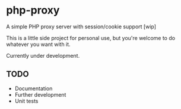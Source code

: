 # php-proxy

A simple PHP proxy server with session/cookie support [wip]

This is a little side project for personal use, but you're welcome to do whatever you want with it.

Currently under development.

## TODO

* Documentation
* Further development
* Unit tests
